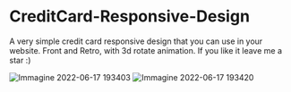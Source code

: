 # CreditCard-Responsive-Design
A very simple credit card responsive design that you can use in your website.
Front and Retro, with 3d rotate animation.
If you like it leave me a star :)


![Immagine 2022-06-17 193403](https://user-images.githubusercontent.com/105174739/174349559-b1187572-6b64-4988-a2c2-5313fcc7aea7.png)
![Immagine 2022-06-17 193420](https://user-images.githubusercontent.com/105174739/174349570-ec4d3bac-1c6d-4424-a893-019880a69979.png)

